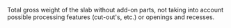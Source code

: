 ﻿Total gross weight of the slab without add-on parts, not taking into account possible processing features (cut-out's, etc.) or openings and recesses.